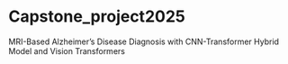 # Capstone_project2025
MRI-Based Alzheimer’s Disease Diagnosis with CNN-Transformer Hybrid Model and Vision Transformers
